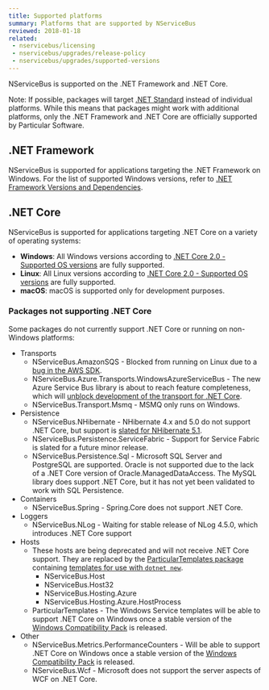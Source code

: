 ```yaml
---
title: Supported platforms
summary: Platforms that are supported by NServiceBus
reviewed: 2018-01-18
related:
 - nservicebus/licensing
 - nservicebus/upgrades/release-policy
 - nservicebus/upgrades/supported-versions
---
```


NServiceBus is supported on the .NET Framework and .NET Core.

Note: If possible, packages will target [.NET Standard](https://docs.microsoft.com/en-us/dotnet/standard/net-standard) instead of individual platforms. While this means that packages might work with additional platforms, only the .NET Framework and .NET Core are officially supported by Particular Software.


## .NET Framework

NServiceBus is supported for applications targeting the .NET Framework on Windows. For the list of supported Windows versions, refer to [.NET Framework Versions and Dependencies](https://docs.microsoft.com/en-us/dotnet/framework/migration-guide/versions-and-dependencies).


## .NET Core

NServiceBus is supported for applications targeting .NET Core on a variety of operating systems:

* **Windows**: All Windows versions according to [.NET Core 2.0 - Supported OS versions](https://github.com/dotnet/core/blob/master/release-notes/2.0/2.0-supported-os.md) are fully supported.
* **Linux**: All Linux versions according to [.NET Core 2.0 - Supported OS versions](https://github.com/dotnet/core/blob/master/release-notes/2.0/2.0-supported-os.md) are fully supported.
* **macOS**: macOS is supported only for development purposes.

### Packages not supporting .NET Core

Some packages do not currently support .NET Core or running on non-Windows platforms:

* Transports
  * NServiceBus.AmazonSQS - Blocked from running on Linux due to a [bug in the AWS SDK](https://github.com/aws/aws-sdk-net/issues/796).
  * NServiceBus.Azure.Transports.WindowsAzureServiceBus - The new Azure Service Bus library is about to reach feature completeness, which will [unblock development of the transport for .NET Core](https://particular.net/blog/a-new-azure-service-bus-transport-but-not-just-yet).
  * NServiceBus.Transport.Msmq - MSMQ only runs on Windows.
* Persistence
  * NServiceBus.NHibernate - NHibernate 4.x and 5.0 do not support .NET Core, but support is [slated for NHibernate 5.1](https://github.com/nhibernate/nhibernate-core/issues/954).
  * NServiceBus.Persistence.ServiceFabric - Support for Service Fabric is slated for a future minor release.
  * NServiceBus.Persistence.Sql - Microsoft SQL Server and PostgreSQL are supported. Oracle is not supported due to the lack of a .NET Core version of Oracle.ManagedDataAccess. The MySQL library does support .NET Core, but it has not yet been validated to work with SQL Persistence.
* Containers
  * NServiceBus.Spring - Spring.Core does not support .NET Core.
* Loggers
  * NServiceBus.NLog - Waiting for stable release of NLog 4.5.0, which introduces .NET Core support
* Hosts
  * These hosts are being deprecated and will not receive .NET Core support. They are replaced by the [ParticularTemplates package](https://www.nuget.org/packages/ParticularTemplates) containing [templates for use with `dotnet new`](/nservicebus/dotnet-templates.md).
    * NServiceBus.Host
    * NServiceBus.Host32
    * NServiceBus.Hosting.Azure
    * NServiceBus.Hosting.Azure.HostProcess
  * ParticularTemplates - The Windows Service templates will be able to support .NET Core on Windows once a stable version of the [Windows Compatibility Pack](https://www.nuget.org/packages/Microsoft.Windows.Compatibility) is released.
* Other
  * NServiceBus.Metrics.PerformanceCounters - Will be able to support .NET Core on Windows once a stable version of the [Windows Compatibility Pack](https://www.nuget.org/packages/Microsoft.Windows.Compatibility) is released.
  * NServiceBus.Wcf - Microsoft does not support the server aspects of WCF on .NET Core.
